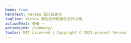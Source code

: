 ```yaml
---
home: true
heroText: Versea 设计白皮书
tagline: Versea 架构设计和插件设计文档
actionText: 查看 →
actionLink: /summary/
footer: MIT Licensed | Copyright © 2022-present Versea
---
```

